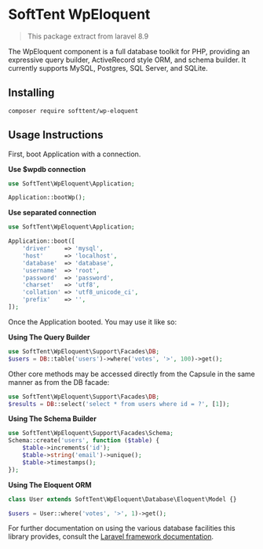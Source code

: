 # SoftTent WpEloquent

> This package extract from laravel 8.9

The WpEloquent component is a full database toolkit for PHP, providing an expressive query builder, ActiveRecord style ORM, and schema builder. It currently supports MySQL, Postgres, SQL Server, and SQLite.

## Installing

```SH
composer require softtent/wp-eloquent
```

## Usage Instructions

First, boot Application with a connection.

**Use $wpdb connection**
```PHP
use SoftTent\WpEloquent\Application;

Application::bootWp();
````
**Use separated connection**
```PHP
use SoftTent\WpEloquent\Application;

Application::boot([
    'driver'    => 'mysql',
    'host'      => 'localhost',
    'database'  => 'database',
    'username'  => 'root',
    'password'  => 'password',
    'charset'   => 'utf8',
    'collation' => 'utf8_unicode_ci',
    'prefix'    => '',
]);
````

Once the Application booted. You may use it like so:

**Using The Query Builder**

```PHP
use SoftTent\WpEloquent\Support\Facades\DB;
$users = DB::table('users')->where('votes', '>', 100)->get();
```
Other core methods may be accessed directly from the Capsule in the same manner as from the DB facade:
```PHP
use SoftTent\WpEloquent\Support\Facades\DB;
$results = DB::select('select * from users where id = ?', [1]);
```

**Using The Schema Builder**

```PHP
use SoftTent\WpEloquent\Support\Facades\Schema;
Schema::create('users', function ($table) {
    $table->increments('id');
    $table->string('email')->unique();
    $table->timestamps();
});
```

**Using The Eloquent ORM**

```PHP
class User extends SoftTent\WpEloquent\Database\Eloquent\Model {}

$users = User::where('votes', '>', 1)->get();
```

For further documentation on using the various database facilities this library provides, consult the [Laravel framework documentation](https://laravel.com/docs/8.x/eloquent).
